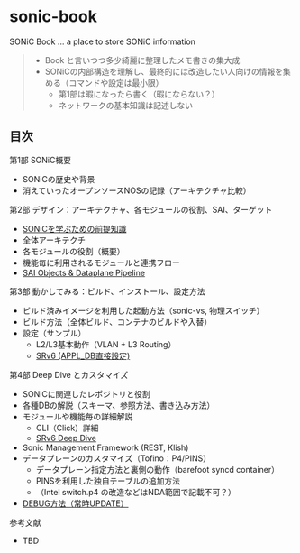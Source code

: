 # sonic-book

SONiC Book ... a place to store SONiC information

> - Book と言いつつ多少綺麗に整理したメモ書きの集大成
> - SONiCの内部構造を理解し、最終的には改造したい人向けの情報を集める（コマンドや設定は最小限）
>   - 第1部は暇になったら書く（暇にならない？）
>   - ネットワークの基本知識は記述しない

## 目次
 
第1部 SONiC概要

- SONiCの歴史や背景
- 消えていったオープンソースNOSの記録（アーキテクチャ比較）

第2部 デザイン：アーキテクチャ、各モジュールの役割、SAI、ターゲット

- [SONiCを学ぶための前提知識](doc/prerequisites.md)
- 全体アーキテクチ
- 各モジュールの役割（概要）
- 機能毎に利用されるモジュールと連携フロー
- [SAI Objects & Dataplane Pipeline]()

第3部 動かしてみる：ビルド、インストール、設定方法

- ビルド済みイメージを利用した起動方法（sonic-vs, 物理スイッチ）
- ビルド方法（全体ビルド、コンテナのビルドや入替）
- 設定（サンプル）
  - L2/L3基本動作（VLAN + L3 Routing）
  - [SRv6 (APPL_DB直接設定)]()

第4部 Deep Dive とカスタマイズ

- SONiCに関連したレポジトリと役割
- 各種DBの解説（スキーマ、参照方法、書き込み方法）
- モジュールや機能毎の詳細解説
  - CLI（Click）詳細
  - [SRv6 Deep Dive]()
- Sonic Management Framework (REST, Klish)
- データプレーンのカスタマイズ（Tofino：P4/PINS）
  - データプレーン指定方法と裏側の動作（barefoot syncd container）
  - PINSを利用した独自テーブルの追加方法
  - （Intel switch.p4 の改造などはNDA範囲で記載不可？）
- [DEBUG方法（常時UPDATE）]()

参考文献

- TBD